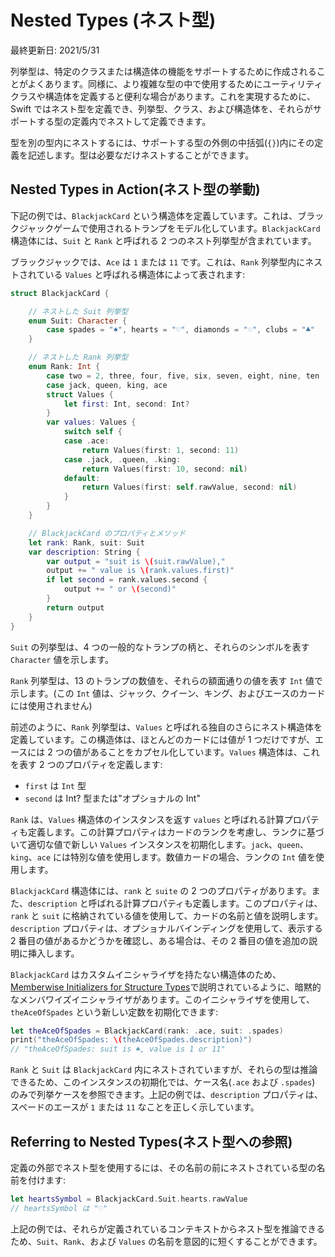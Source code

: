 # Nested Types \(ネスト型\)

最終更新日: 2021/5/31

列挙型は、特定のクラスまたは構造体の機能をサポートするために作成されることがよくあります。同様に、より複雑な型の中で使用するためにユーティリティクラスや構造体を定義すると便利な場合があります。これを実現するために、Swift ではネスト型を定義でき、列挙型、クラス、および構造体を、それらがサポートする型の定義内でネストして定義できます。

型を別の型内にネストするには、サポートする型の外側の中括弧\(`{}`\)内にその定義を記述します。型は必要なだけネストすることができます。

## Nested Types in Action\(ネスト型の挙動\)

下記の例では、`BlackjackCard` という構造体を定義しています。これは、ブラックジャックゲームで使用されるトランプをモデル化しています。`BlackjackCard` 構造体には、`Suit` と `Rank` と呼ばれる 2 つのネスト列挙型が含まれています。

ブラックジャックでは、`Ace` は `1` または `11` です。これは、`Rank` 列挙型内にネストされている `Values` と呼ばれる構造体によって表されます:

```swift
struct BlackjackCard {

    // ネストした Suit 列挙型
    enum Suit: Character {
        case spades = "♠", hearts = "♡", diamonds = "♢", clubs = "♣"
    }

    // ネストした Rank 列挙型
    enum Rank: Int {
        case two = 2, three, four, five, six, seven, eight, nine, ten
        case jack, queen, king, ace
        struct Values {
            let first: Int, second: Int?
        }
        var values: Values {
            switch self {
            case .ace:
                return Values(first: 1, second: 11)
            case .jack, .queen, .king:
                return Values(first: 10, second: nil)
            default:
                return Values(first: self.rawValue, second: nil)
            }
        }
    }

    // BlackjackCard のプロパティとメソッド
    let rank: Rank, suit: Suit
    var description: String {
        var output = "suit is \(suit.rawValue),"
        output += " value is \(rank.values.first)"
        if let second = rank.values.second {
            output += " or \(second)"
        }
        return output
    }
}
```

`Suit` の列挙型は、4 つの一般的なトランプの柄と、それらのシンボルを表す `Character` 値を示します。

`Rank` 列挙型は、13 のトランプの数値を、それらの額面通りの値を表す `Int` 値で示します。\(この `Int` 値は、ジャック、クイーン、キング、およびエースのカードには使用されません\)

前述のように、`Rank` 列挙型は、`Values` と呼ばれる独自のさらにネスト構造体を定義しています。この構造体は、ほとんどのカードには値が 1 つだけですが、エースには 2 つの値があることをカプセル化しています。`Values` 構造体は、これを表す 2 つのプロパティを定義します:

* `first` は `Int` 型
* `second` は Int? 型または"オプショナルの Int"

`Rank` は、`Values` 構造体のインスタンスを返す `values` と呼ばれる計算プロパティも定義します。この計算プロパティはカードのランクを考慮し、ランクに基づいて適切な値で新しい `Values` インスタンスを初期化します。`jack`、`queen`、`king`、`ace` には特別な値を使用します。数値カードの場合、ランクの `Int` 値を使用します。

`BlackjackCard` 構造体には、`rank` と `suite` の 2 つのプロパティがあります。また、`description` と呼ばれる計算プロパティも定義します。このプロパティは、`rank` と `suit` に格納されている値を使用して、カードの名前と値を説明します。`description` プロパティは、オプショナルバインディングを使用して、表示する 2 番目の値があるかどうかを確認し、ある場合は、その 2 番目の値を追加の説明に挿入します。

`BlackjackCard` はカスタムイニシャライザを持たない構造体のため、[Memberwise Initializers for Structure Types](initialization.md#構造体のメンバワイズイニシャライザ)で説明されているように、暗黙的なメンバワイズイニシャライザがあります。このイニシャライザを使用して、`theAceOfSpades` という新しい定数を初期化できます:

```swift
let theAceOfSpades = BlackjackCard(rank: .ace, suit: .spades)
print("theAceOfSpades: \(theAceOfSpades.description)")
// "theAceOfSpades: suit is ♠, value is 1 or 11"
```

`Rank` と `Suit` は `BlackjackCard` 内にネストされていますが、それらの型は推論できるため、このインスタンスの初期化では、ケース名\(`.ace` および `.spades`\) のみで列挙ケースを参照できます。上記の例では、`description` プロパティは、スペードのエースが `1` または `11` なことを正しく示しています。

## Referring to Nested Types\(ネスト型への参照\)

定義の外部でネスト型を使用するには、その名前の前にネストされている型の名前を付けます:

```swift
let heartsSymbol = BlackjackCard.Suit.hearts.rawValue
// heartsSymbol は "♡"
```

上記の例では、それらが定義されているコンテキストからネスト型を推論できるため、`Suit`、`Rank`、および `Values` の名前を意図的に短くすることができます。
